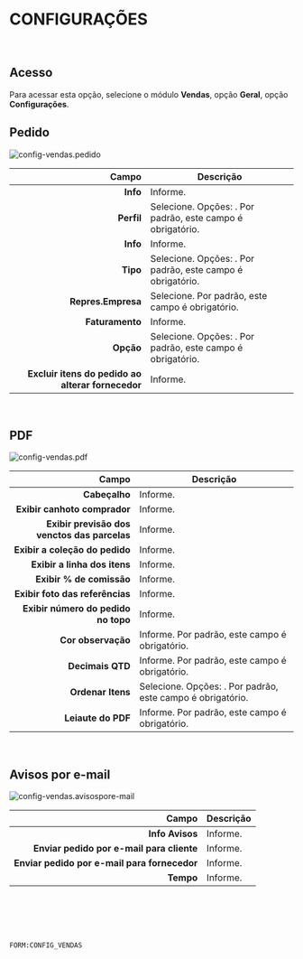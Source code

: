 # CONFIGURAÇÕES
<br>

## Acesso
Para acessar esta opção, selecione o módulo **Vendas**, opção **Geral**, opção **Configurações**.
<br>

## Pedido
![config-vendas.pedido](https://raw.githubusercontent.com/netforcews/docs-siscom/master/vendas/imagens/config-vendas.pedido.png)

Campo | Descrição
--:|---
**Info** | Informe.
**Perfil** | Selecione. Opções: . Por padrão, este campo é obrigatório.
**Info** | Informe.
**Tipo** | Selecione. Opções: . Por padrão, este campo é obrigatório.
**Repres.Empresa** | Selecione. Por padrão, este campo é obrigatório.
**Faturamento** | Informe.
**Opção** | Selecione. Opções: . Por padrão, este campo é obrigatório.
**Excluir itens do pedido ao alterar fornecedor** | Informe.
<br>

## PDF
![config-vendas.pdf](https://raw.githubusercontent.com/netforcews/docs-siscom/master/vendas/imagens/config-vendas.pdf.png)

Campo | Descrição
--:|---
**Cabeçalho** | Informe.
**Exibir canhoto comprador** | Informe.
**Exibir previsão dos venctos das parcelas** | Informe.
**Exibir a coleção do pedido** | Informe.
**Exibir a linha dos itens** | Informe.
**Exibir % de comissão** | Informe.
**Exibir foto das referências** | Informe.
**Exibir número do pedido no topo** | Informe.
**Cor observação** | Informe. Por padrão, este campo é obrigatório.
**Decimais QTD** | Informe. Por padrão, este campo é obrigatório.
**Ordenar Itens** | Selecione. Opções: . Por padrão, este campo é obrigatório.
**Leiaute do PDF** | Informe. Por padrão, este campo é obrigatório.
<br>

## Avisos por e-mail
![config-vendas.avisospore-mail](https://raw.githubusercontent.com/netforcews/docs-siscom/master/vendas/imagens/config-vendas.avisospore-mail.png)

Campo | Descrição
--:|---
**Info Avisos** | Informe.
**Enviar pedido por e-mail para cliente** | Informe.
**Enviar pedido por e-mail para fornecedor** | Informe.
**Tempo** | Informe.
<br>
<br>
<br>
<br>

```FORM:CONFIG_VENDAS```
